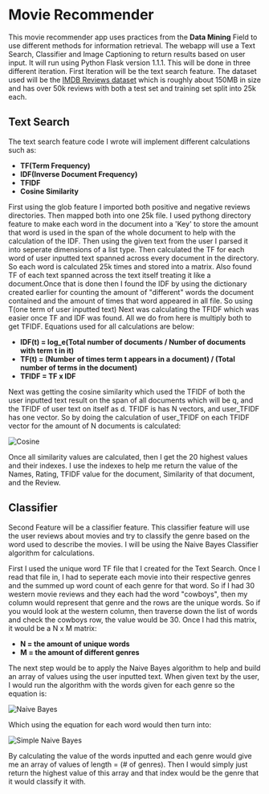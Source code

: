 # **Movie Recommender**

This movie recommender app uses practices from the **Data Mining** Field to use different methods for information retrieval.
The webapp will use a Text Search, Classifier and Image Captioning to return results based on user input. It will run using
Python Flask version 1.1.1. This will be done in three different iteration. First Iteration will be the text search feature.
The dataset used will be the [IMDB Reviews dataset](https://www.kaggle.com/iarunava/imdb-movie-reviews-dataset) which is 
roughly about 150MB in size and has over 50k reviews with both a test set and training set split into 25k each.

## Text Search

The text search feature code I wrote will implement different calculations such as:

* **TF(Term Frequency)**
* **IDF(Inverse Document Frequency)**
* **TFIDF**
* **Cosine Similarity**

First using the glob feature I imported both positive and negative reviews directories. Then mapped
both into one 25k file. I used pythong directory feature to make each word in the document into a 'Key' to store the amount
that word is used in the span of the whole document to help with the calculation of the IDF. Then using the given text from
the user I parsed it into seperate dimensions of a list type. Then calculated the TF for each word of user inputted text
spanned across every document in the directory. So each word is calculated 25k times and stored into a matrix. Also found 
TF of each text spanned across the text itself treating it like a document.Once that is done then I found the IDF by using the dictionary created earlier for counting the amount of "different" words
the document contained and the amount of times that word appeared in all file. So using T(one term of user inputted text)
Next was calculating the TFIDF which was easier once TF and IDF was found. All we do from here is multiply both to get TFIDF.
Equations used for all calculations are below:

* **IDF(t) = log_e(Total number of documents / Number of documents with term t in it)**
* **TF(t) = (Number of times term t appears in a document) / (Total number of terms in the document)**
* **TFIDF = TF x IDF**

Next was getting the cosine similarity which used the TFIDF of both the user inputted text result on the span of all
documents which will be q, and the TFIDF of user text on itself as d. TFIDF is has N vectors, and user_TFIDF has one vector.
So by doing the calculation of user_TFIDF on each TFIDF vector for the amount of N documents is calculated:

![Cosine](https://wikimedia.org/api/rest_v1/media/math/render/svg/1d94e5903f7936d3c131e040ef2c51b473dd071d)

Once all similarity values are calculated, then I get the 20 highest values and their indexes. I use the indexes to help me return the value of the Names, Rating, TFIDF value for the document, Similarity of that document, and the Review.


## Classifier

Second Feature will be a classifier feature. This classifier feature will use the user reviews about
movies and try to classify the genre based on the word used to describe the movies. I will be using the Naive 
Bayes Classifier algorithm for calculations.

First I used the unique word TF file that I created for the Text Search. Once I read that file in, I had to seperate each movie into their respective genres and the summed up word count of each genre for that word. So if I had 30 western movie reviews and they each had the word "cowboys", then my column would represent that genre and the rows are the unique words. So if you would look at the western column, then traverse down the list of words and check the cowboys row, the value would be 30. Once I had this matrix, it would be a N x M matrix:

* **N = the amount of unique words**
* **M = the amount of different genres**

The next step would be to apply the Naive Bayes algorithm to help and build an array of values using the user inputted text. When given text by the user, I would run the algorithm with the words given for each genre so the equation is:

![Naive Bayes](https://www.geeksforgeeks.org/wp-content/ql-cache/quicklatex.com-e85875a7ff9e9b557eab6281cc7ff078_l3.svg)

Which using the equation for each word would then turn into:

![Simple Naive Bayes](https://www.geeksforgeeks.org/wp-content/ql-cache/quicklatex.com-8171c1fe2cbd3ed62bc3f40d682c0512_l3.svg)

By calculating the value of the words inputted and each genre would give me an array of values of length = (# of genres). Then I would simply just return the highest value of this array and that index would be the genre that it would classify it with.
